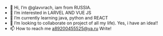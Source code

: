 - 👋 Hi, I’m @glavvrach, iam from RUSSIA.
- 👀 I’m interested in LARVEL AND VUE JS
- 🌱 I’m currently learning java, python and REACT
- 💞️ I’m looking to collaborate on project of all my life). Yes, i have an idea!!
- 📫 How to reach me a89200455525@ya.ru Write!

<!---
glavvrach/glavvrach is a ✨ special ✨ repository because its `README.md` (this file) appears on your GitHub profile.
You can click the Preview link to take a look at your changes.
--->
